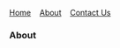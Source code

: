[Home](/index.md)&nbsp;&nbsp;&nbsp;&nbsp;[About](/about.md)&nbsp;&nbsp;&nbsp;&nbsp;[Contact Us](/contact.md)
### About
